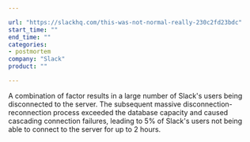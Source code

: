 ```yaml
---

url: "https://slackhq.com/this-was-not-normal-really-230c2fd23bdc"
start_time: ""
end_time: ""
categories:
- postmortem
company: "Slack"
product: ""

---
```


A combination of factor results in a large number of Slack's users being disconnected to the server. The subsequent massive disconnection-reconnection process exceeded the database capacity and caused cascading connection failures, leading to 5% of Slack's users not being able to connect to the server for up to 2 hours.
